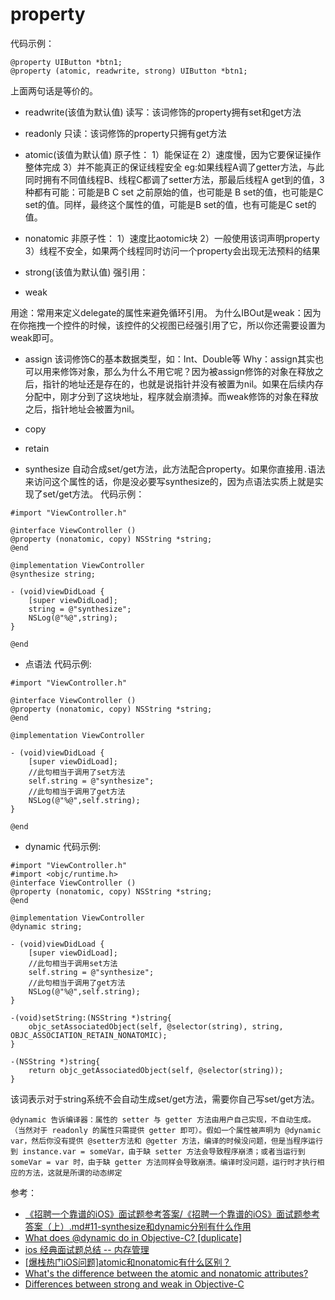 # property

代码示例：
```
@property UIButton *btn1;
@property (atomic, readwrite, strong) UIButton *btn1;
```

上面两句话是等价的。

* readwrite(该值为默认值)
读写：该词修饰的property拥有set和get方法

* readonly
只读：该词修饰的property只拥有get方法

* atomic(该值为默认值)
原子性：
1）能保证在
2）速度慢，因为它要保证操作整体完成
3）并不能真正的保证线程安全
eg:如果线程A调了getter方法，与此同时拥有不同值线程B、线程C都调了setter方法，那最后线程A get到的值，3种都有可能：可能是B C set 之前原始的值，也可能是 B set的值，也可能是C set的值。同样，最终这个属性的值，可能是B set的值，也有可能是C set的值。
* nonatomic
非原子性：
1）速度比aotomic块
2）一般使用该词声明property
3）线程不安全，如果两个线程同时访问一个property会出现无法预料的结果

* strong(该值为默认值)
强引用：

* weak

用途：常用来定义delegate的属性来避免循环引用。
为什么IBOut是weak：因为在你拖拽一个控件的时候，该控件的父视图已经强引用了它，所以你还需要设置为weak即可。

* assign
该词修饰C的基本数据类型，如：Int、Double等
Why：assign其实也可以用来修饰对象，那么为什么不用它呢？因为被assign修饰的对象在释放之后，指针的地址还是存在的，也就是说指针并没有被置为nil。如果在后续内存分配中，刚才分到了这块地址，程序就会崩溃掉。而weak修饰的对象在释放之后，指针地址会被置为nil。

* copy


* retain


* synthesize
自动合成set/get方法，此方法配合property。如果你直接用`.`语法来访问这个属性的话，你是没必要写synthesize的，因为点语法实质上就是实现了set/get方法。
代码示例：
```
#import "ViewController.h"

@interface ViewController ()
@property (nonatomic, copy) NSString *string;
@end

@implementation ViewController
@synthesize string;

- (void)viewDidLoad {
    [super viewDidLoad];
    string = @"synthesize";
    NSLog(@"%@",string);
}

@end
```

* 点语法
代码示例:
```
#import "ViewController.h"

@interface ViewController ()
@property (nonatomic, copy) NSString *string;
@end

@implementation ViewController

- (void)viewDidLoad {
    [super viewDidLoad];
    //此句相当于调用了set方法
    self.string = @"synthesize";
    //此句相当于调用了get方法
    NSLog(@"%@",self.string);
}

@end
```

* dynamic
代码示例:
```
#import "ViewController.h"
#import <objc/runtime.h>
@interface ViewController ()
@property (nonatomic, copy) NSString *string;
@end

@implementation ViewController
@dynamic string;

- (void)viewDidLoad {
    [super viewDidLoad];
    //此句相当于调用set方法
    self.string = @"synthesize";
    //此句相当于调用了get方法
    NSLog(@"%@",self.string);
}

-(void)setString:(NSString *)string{
    objc_setAssociatedObject(self, @selector(string), string, OBJC_ASSOCIATION_RETAIN_NONATOMIC);
}

-(NSString *)string{
    return objc_getAssociatedObject(self, @selector(string));
}
```

该词表示对于string系统不会自动生成set/get方法，需要你自己写set/get方法。

`@dynamic 告诉编译器：属性的 setter 与 getter 方法由用户自己实现，不自动生成。（当然对于 readonly 的属性只需提供 getter 即可）。假如一个属性被声明为 @dynamic var，然后你没有提供 @setter方法和 @getter 方法，编译的时候没问题，但是当程序运行到 instance.var = someVar，由于缺 setter 方法会导致程序崩溃；或者当运行到 someVar = var 时，由于缺 getter 方法同样会导致崩溃。编译时没问题，运行时才执行相应的方法，这就是所谓的动态绑定`

参考：
* [《招聘一个靠谱的iOS》面试题参考答案/《招聘一个靠谱的iOS》面试题参考答案（上）.md#11-synthesize和dynamic分别有什么作用](https://github.com/ChenYilong/iOSInterviewQuestions/blob/master/01《招聘一个靠谱的iOS》面试题参考答案/《招聘一个靠谱的iOS》面试题参考答案（上）.md#11-synthesize和dynamic分别有什么作用)
* [What does @dynamic do in Objective-C? [duplicate]](http://stackoverflow.com/questions/4621952/what-does-dynamic-do-in-objective-c)
* [ios 经典面试题总结 -- 内存管理](http://gold.xitu.io/entry/56d94aa21ea493005dc11e8f)
* [[爆栈热门iOS问题]atomic和nonatomic有什么区别？](http://www.jianshu.com/p/7288eacbb1a2)
* [What's the difference between the atomic and nonatomic attributes?](http://stackoverflow.com/questions/588866/whats-the-difference-between-the-atomic-and-nonatomic-attributes/589392#589392)
* [Differences between strong and weak in Objective-C](http://stackoverflow.com/questions/11013587/differences-between-strong-and-weak-in-objective-c)
